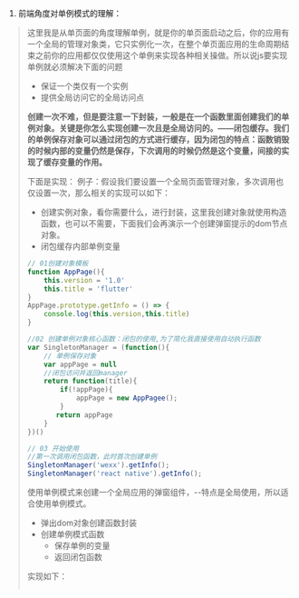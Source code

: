 1. 前端角度对单例模式的理解：

> 这里我是从单页面的角度理解单例，就是你的单页面启动之后，你的应用有一个全局的管理对象类，它只实例化一次，在整个单页面应用的生命周期结束之前你的应用都仅仅使用这个单例来实现各种相关操做。所以说js要实现单例就必须解决下面的问题
>
> - 保证一个类仅有一个实例
> - 提供全局访问它的全局访问点
>
> <b>创建一次不难，但是要注意一下封装，一般是在一个函数里面创建我们的单例对象。关键是你怎么实现创建一次且是全局访问的。——闭包缓存。我们的单例保存对象可以通过闭包的方式进行缓存，因为闭包的特点：函数销毁的时候内部的变量仍然是保存，下次调用的时候仍然是这个变量，间接的实现了缓存变量的作用。</b>
>
> 下面是实现：
> 例子：假设我们要设置一个全局页面管理对象，多次调用也仅设置一次，那么相关的实现可以如下：
>
> - 创建实例对象，看你需要什么，进行封装，这里我创建对象就使用构造函数，也可以不需要，下面我们会再演示一个创建弹窗提示的dom节点对象。
> - 闭包缓存内部单例变量
>
> ```javascript
> // 01创建对象模板
> function AppPage(){
>     this.version = '1.0'
>     this.title = 'flutter'
> }
> AppPage.prototype.getInfo = () => {
>     console.log(this.version,this.title)
> }
> 
> //02 创建单例对象核心函数：闭包的使用,为了简化我直接使用自动执行函数
> var SingletonManager = (function(){
>     // 单例保存对象
>     var appPage = null
>     //闭包访问并返回manager
>     return function(title){
>         if(!appPage){
>             appPage = new AppPagee();
>         }
>        return appPage
>     }
> })()
> 
> // 03 开始使用
> //第一次调用闭包函数，此时首次创建单例
> SingletonManager('wexx').getInfo();
> SingletonManager('react native').getInfo();
> 
> 
> ```
>
> 使用单例模式来创建一个全局应用的弹窗组件，--特点是全局使用，所以适合使用单例模式。
>
> - 弹出dom对象创建函数封装
> - 创建单例模式函数
>   - 保存单例的变量
>   - 返回闭包函数
>
> 实现如下：
>
> ```javascript
> 
> ```
>
> 



